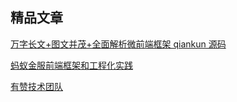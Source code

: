 ## 精品文章

[万字长文+图文并茂+全面解析微前端框架 qiankun 源码](https://segmentfault.com/a/1190000022275991/)


[蚂蚁金服前端框架和工程化实践](https://yq.aliyun.com/articles/709602)

[有赞技术团队](https://tech.youzan.com/)